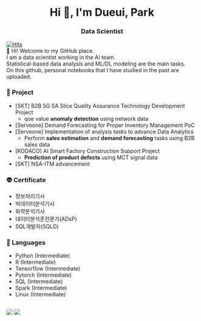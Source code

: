 <h1 align="center">Hi 👋, I'm Dueui, Park</h1>

<h3 align="center">Data Scientist</h3>


[![Hits](https://hits.seeyoufarm.com/api/count/incr/badge.svg?url=https%3A%2F%2Fgithub.com%2Featchu&count_bg=%2379C83D&title_bg=%23555555&icon=&icon_color=%23E7E7E7&title=hits&edge_flat=false)](https://hits.seeyoufarm.com) <br>
👋 Hi! Welcome to my GitHub place. <br>
I am a data scientist working in the AI team. <br>
Statistical-based data analysis and ML/DL modeling are the main tasks. <br>
On this github, personal notebooks that I have studied in the past are uploaded.



### 🔭 Project
- [SKT] B2B 5G SA Slice Quality Assurance Technology Development Project
   - qoe value **anomaly detection** using network data
- [Serveone] Demand Forecasting for Proper Inventory Management PoC
- [Serveone] Implementation of analysis tasks to advance Data Analytics
   - Perform **sales estimation** and **demand forecasting** tasks using B2B sales data
- [KODACO] AI Smart Factory Construction Support Project 
   - **Prediction of product defects** using MCT signal data
- [SKT] NSA-ITM advancement


### 👽 Certificate
- 정보처리기사
- 빅데이터분석기사
- 화학분석기사
- 데이터분석준전문가(ADsP)
- SQL개발자(SQLD)


### 🌱 Languages
 - Python (Intermediate)
 - R (Intermediate)
 - Tensorflow (Intermediate)
 - Pytorch (Intermediate)
 - SQL (Intermediate)
 - Spark (Intermediate)
 - Linux (Intermediate)

<h2 align="center"> <contact to me> </h2>

<a href="mailto:hdy2596@gmail.com"><img src="https://img.shields.io/badge/Gmail-D0A9F5?style=flat-square&logo=Gmail&logoColor=white&link=mailto:hdy2596@gmail.com"/></a>
<a href="https://eatchu.tistory.com"><img src="https://img.shields.io/badge/tistory-000000?style=flat-square&logo=Telegraph&logoColor=white"/></a>
  
